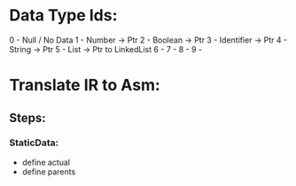# Data Type Ids:
0 - Null / No Data 
1 - Number -> Ptr
2 - Boolean -> Ptr
3 - Identifier -> Ptr
4 - String -> Ptr
5 - List -> Ptr to LinkedList
6 - 
7 - 
8 - 
9 -

# Translate IR to Asm:
## Steps:
### StaticData:

- define actual
- define parents 